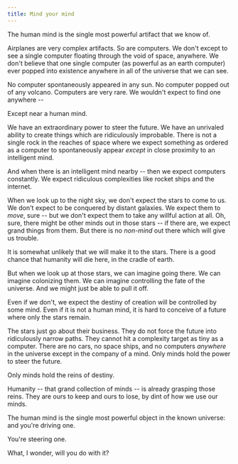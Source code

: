 ```yaml
---
title: Mind your mind
---
```

The human mind is the single most powerful artifact that we know of.

Airplanes are very complex artifacts. So are computers. We don't except to see a single computer floating through the void of space, anywhere. We don't believe that one single computer (as powerful as an earth computer) ever popped into existence anywhere in all of the universe that we can see.

No computer spontaneously appeared in any sun. No computer popped out of any volcano. Computers are very rare. We wouldn't expect to find one anywhere --

Except near a human mind.

We have an extraordinary power to steer the future. We have an unrivaled ability to create things which are ridiculously improbable. There is not a single rock in the reaches of space where we expect something as ordered as a computer to spontaneously appear *except* in close proximity to an intelligent mind.

And when there is an intelligent mind nearby -- then we expect computers constantly. We expect ridiculous complexities like rocket ships and the internet.

When we look up to the night sky, we don't expect the stars to come to us. We don't expect to be conquered by distant galaxies. We expect them to *move*, sure -- but we don't expect them to take any willful action at all. Oh, sure, there might be other minds out in those stars -- if there are, we expect grand things from them. But there is no *non-mind* out there which will give us trouble.

It is somewhat unlikely that we will make it to the stars. There is a good chance that humanity will die here, in the cradle of earth.

But when we look up at those stars, we can imagine going there. We can imagine colonizing them. We can imagine controlling the fate of the universe. And we might just be able to pull it off.

Even if we don't, we expect the destiny of creation will be controlled by some mind. Even if it is not a human mind, it is hard to conceive of a future where only the stars remain.

The stars just go about their business. They do not force the future into ridiculously narrow paths. They cannot hit a complexity target as tiny as a computer. There are no cars, no space ships, and no computers *anywhere* in the universe except in the company of a mind. Only minds hold the power to steer the future.

Only minds hold the reins of destiny.

Humanity -- that grand collection of minds -- is already grasping those reins. They are ours to keep and ours to lose, by dint of how we use our minds.

The human mind is the single most powerful object in the known universe: and you're driving one.

You're steering one.

What, I wonder, will you do with it?
